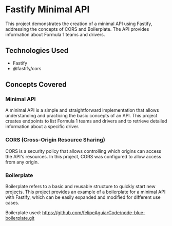 # Fastify Minimal API

This project demonstrates the creation of a minimal API using Fastify, addressing the concepts of CORS and Boilerplate. The API provides information about Formula 1 teams and drivers.

## Technologies Used

- Fastify
- @fastify/cors

## Concepts Covered

### Minimal API

A minimal API is a simple and straightforward implementation that allows understanding and practicing the basic concepts of an API. This project creates endpoints to list Formula 1 teams and drivers and to retrieve detailed information about a specific driver.

### CORS (Cross-Origin Resource Sharing)

CORS is a security policy that allows controlling which origins can access the API's resources. In this project, CORS was configured to allow access from any origin.

### Boilerplate

Boilerplate refers to a basic and reusable structure to quickly start new projects. This project provides an example of a boilerplate for a minimal API with Fastify, which can be easily expanded and modified for different use cases.

Boilerplate used: https://github.com/felipeAguiarCode/node-blue-boilerplate.git